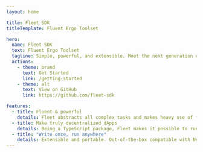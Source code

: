 ```yaml
---
layout: home

title: Fleet SDK
titleTemplate: Fluent Ergo Toolset

hero:
  name: Fleet SDK
  text: Fluent Ergo Toolset
  tagline: Simple, powerful, and extensible. Meet the next generation of Ergo Platform's off-chain SDKs.
  actions:
    - theme: brand
      text: Get Started
      link: /getting-started
    - theme: alt
      text: View on GitHub
      link: https://github.com/fleet-sdk

features:
  - title: Fluent & powerful
    details: Fleet abstracts all complex tasks and makes heavy use of fluent APIs to deliver a great developer experience. Enjoy writing frictionless off-chain code with a pure TypeScript library.
  - title: Make truly decentralized dApps
    details: Being a TypeScript package, Fleet makes it possible to run off-chain code directly in the user's browser. Eliminating the need for backends.
  - title: "Write once, run anywhere"
    details: Extensible and portable. Out-of-the-box compatible with Node.js, Deno, Bun and Browser environments.
---
```

